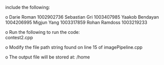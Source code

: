 include the following:

o Darie Roman 1002902736
  Sebastian Gri 1003407985
  Yaakob Bendayan 1004206995
  Migjun Yang 1003317859
  Rohan Ramdoss 1003219233

o Run the following to run the code:    
contest2.cpp

o Modify the file path string found on line 15 of
imagePipeline.cpp

o The output file will be stored at: /home
